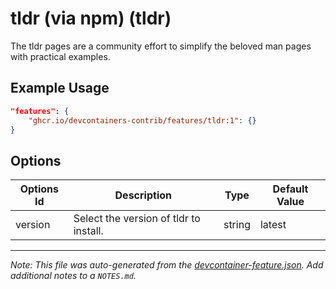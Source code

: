 
# tldr (via npm) (tldr)

The tldr pages are a community effort to simplify the beloved man pages with practical examples.

## Example Usage

```json
"features": {
    "ghcr.io/devcontainers-contrib/features/tldr:1": {}
}
```

## Options

| Options Id | Description | Type | Default Value |
|-----|-----|-----|-----|
| version | Select the version of tldr to install. | string | latest |



---

_Note: This file was auto-generated from the [devcontainer-feature.json](https://github.com/devcontainers-contrib/features/blob/main/src/tldr/devcontainer-feature.json).  Add additional notes to a `NOTES.md`._
